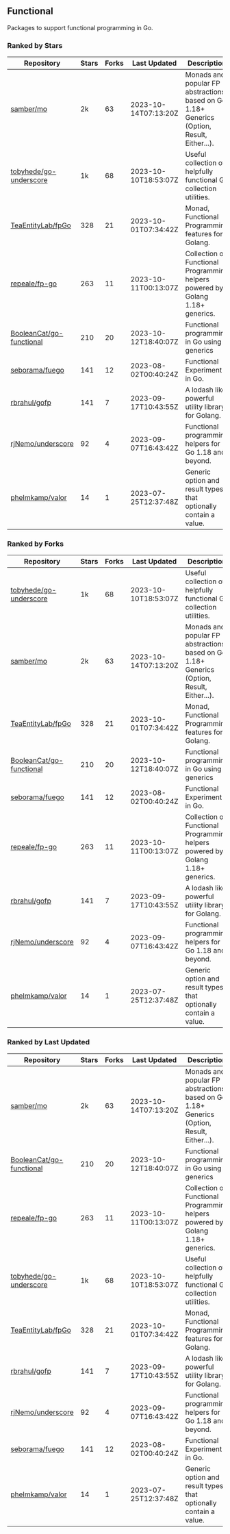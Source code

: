 ## Functional

Packages to support functional programming in Go.

### Ranked by Stars

| Repository | Stars | Forks | Last Updated | Description | 
|------------|-------|-------|--------------|-------------|
| [samber/mo](https://github.com/samber/mo) | 2k | 63 | 2023-10-14T07:13:20Z |  Monads and popular FP abstractions, based on Go 1.18+ Generics (Option, Result, Either...). |
| [tobyhede/go-underscore](https://github.com/tobyhede/go-underscore) | 1k | 68 | 2023-10-10T18:53:07Z |  Useful collection of helpfully functional Go collection utilities. |
| [TeaEntityLab/fpGo](https://github.com/TeaEntityLab/fpGo) | 328 | 21 | 2023-10-01T07:34:42Z |  Monad, Functional Programming features for Golang. |
| [repeale/fp-go](https://github.com/repeale/fp-go) | 263 | 11 | 2023-10-11T00:13:07Z |  Collection of Functional Programming helpers powered by Golang 1.18+ generics. |
| [BooleanCat/go-functional](https://github.com/BooleanCat/go-functional) | 210 | 20 | 2023-10-12T18:40:07Z |  Functional programming in Go using generics |
| [seborama/fuego](https://github.com/seborama/fuego) | 141 | 12 | 2023-08-02T00:40:24Z |  Functional Experiment in Go. |
| [rbrahul/gofp](https://github.com/rbrahul/gofp) | 141 | 7 | 2023-09-17T10:43:55Z |  A lodash like powerful utility library for Golang. |
| [rjNemo/underscore](https://github.com/rjNemo/underscore) | 92 | 4 | 2023-09-07T16:43:42Z |  Functional programming helpers for Go 1.18 and beyond. |
| [phelmkamp/valor](https://github.com/phelmkamp/valor) | 14 | 1 | 2023-07-25T12:37:48Z |  Generic option and result types that optionally contain a value. |

### Ranked by Forks

| Repository | Stars | Forks | Last Updated | Description | 
|------------|-------|-------|--------------|-------------|
| [tobyhede/go-underscore](https://github.com/tobyhede/go-underscore) | 1k | 68 | 2023-10-10T18:53:07Z |  Useful collection of helpfully functional Go collection utilities. |
| [samber/mo](https://github.com/samber/mo) | 2k | 63 | 2023-10-14T07:13:20Z |  Monads and popular FP abstractions, based on Go 1.18+ Generics (Option, Result, Either...). |
| [TeaEntityLab/fpGo](https://github.com/TeaEntityLab/fpGo) | 328 | 21 | 2023-10-01T07:34:42Z |  Monad, Functional Programming features for Golang. |
| [BooleanCat/go-functional](https://github.com/BooleanCat/go-functional) | 210 | 20 | 2023-10-12T18:40:07Z |  Functional programming in Go using generics |
| [seborama/fuego](https://github.com/seborama/fuego) | 141 | 12 | 2023-08-02T00:40:24Z |  Functional Experiment in Go. |
| [repeale/fp-go](https://github.com/repeale/fp-go) | 263 | 11 | 2023-10-11T00:13:07Z |  Collection of Functional Programming helpers powered by Golang 1.18+ generics. |
| [rbrahul/gofp](https://github.com/rbrahul/gofp) | 141 | 7 | 2023-09-17T10:43:55Z |  A lodash like powerful utility library for Golang. |
| [rjNemo/underscore](https://github.com/rjNemo/underscore) | 92 | 4 | 2023-09-07T16:43:42Z |  Functional programming helpers for Go 1.18 and beyond. |
| [phelmkamp/valor](https://github.com/phelmkamp/valor) | 14 | 1 | 2023-07-25T12:37:48Z |  Generic option and result types that optionally contain a value. |

### Ranked by Last Updated

| Repository | Stars | Forks | Last Updated | Description | 
|------------|-------|-------|--------------|-------------|
| [samber/mo](https://github.com/samber/mo) | 2k | 63 | 2023-10-14T07:13:20Z |  Monads and popular FP abstractions, based on Go 1.18+ Generics (Option, Result, Either...). |
| [BooleanCat/go-functional](https://github.com/BooleanCat/go-functional) | 210 | 20 | 2023-10-12T18:40:07Z |  Functional programming in Go using generics |
| [repeale/fp-go](https://github.com/repeale/fp-go) | 263 | 11 | 2023-10-11T00:13:07Z |  Collection of Functional Programming helpers powered by Golang 1.18+ generics. |
| [tobyhede/go-underscore](https://github.com/tobyhede/go-underscore) | 1k | 68 | 2023-10-10T18:53:07Z |  Useful collection of helpfully functional Go collection utilities. |
| [TeaEntityLab/fpGo](https://github.com/TeaEntityLab/fpGo) | 328 | 21 | 2023-10-01T07:34:42Z |  Monad, Functional Programming features for Golang. |
| [rbrahul/gofp](https://github.com/rbrahul/gofp) | 141 | 7 | 2023-09-17T10:43:55Z |  A lodash like powerful utility library for Golang. |
| [rjNemo/underscore](https://github.com/rjNemo/underscore) | 92 | 4 | 2023-09-07T16:43:42Z |  Functional programming helpers for Go 1.18 and beyond. |
| [seborama/fuego](https://github.com/seborama/fuego) | 141 | 12 | 2023-08-02T00:40:24Z |  Functional Experiment in Go. |
| [phelmkamp/valor](https://github.com/phelmkamp/valor) | 14 | 1 | 2023-07-25T12:37:48Z |  Generic option and result types that optionally contain a value. |

